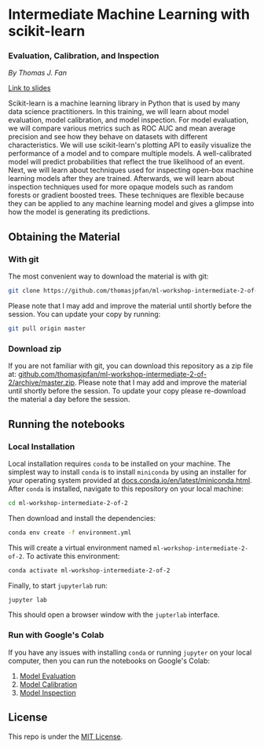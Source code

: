 # Intermediate Machine Learning with scikit-learn
### Evaluation, Calibration, and Inspection

*By Thomas J. Fan*

[Link to slides](https://thomasjpfan.github.io/ml-workshop-intermediate-2-of-2/)

Scikit-learn is a machine learning library in Python that is used by many data science practitioners. In this training, we will learn about model evaluation, model calibration, and model inspection. For model evaluation, we will compare various metrics such as ROC AUC and mean average precision and see how they behave on datasets with different characteristics. We will use scikit-learn's plotting API to easily visualize the performance of a model and to compare multiple models. A well-calibrated model will predict probabilities that reflect the true likelihood of an event. Next, we will learn about techniques used for inspecting open-box machine learning models after they are trained. Afterwards, we will learn about inspection techniques used for more opaque models such as random forests or gradient boosted trees. These techniques are flexible because they can be applied to any machine learning model and gives a glimpse into how the model is generating its predictions.

## Obtaining the Material

### With git

The most convenient way to download the material is with git:

```bash
git clone https://github.com/thomasjpfan/ml-workshop-intermediate-2-of-2
```

Please note that I may add and improve the material until shortly before the session. You can update your copy by running:

```bash
git pull origin master
```

### Download zip

If you are not familiar with git, you can download this repository as a zip file at: [github.com/thomasjpfan/ml-workshop-intermediate-2-of-2/archive/master.zip](https://github.com/thomasjpfan/ml-workshop-intermediate-2-of-2/archive/master.zip). Please note that I may add and improve the material until shortly before the session. To update your copy please re-download the material a day before the session.

## Running the notebooks

### Local Installation

Local installation requires `conda` to be installed on your machine. The simplest way to install `conda` is to install `miniconda` by using an installer for your operating system provided at [docs.conda.io/en/latest/miniconda.html](https://docs.conda.io/en/latest/miniconda.html). After `conda` is installed, navigate to this repository on your local machine:

```bash
cd ml-workshop-intermediate-2-of-2
```

Then download and install the dependencies:

```bash
conda env create -f environment.yml
```

This will create a virtual environment named `ml-workshop-intermediate-2-of-2`. To activate this environment:

```bash
conda activate ml-workshop-intermediate-2-of-2
```

Finally, to start `jupyterlab` run:

```bash
jupyter lab
```

This should open a browser window with the `jupterlab` interface.

### Run with Google's Colab

If you have any issues with installing `conda` or running `jupyter` on your local computer, then you can run the notebooks on Google's Colab:

1. [Model Evaluation](https://colab.research.google.com/github/thomasjpfan/ml-workshop-intermediate-2-of-2/blob/master/notebooks/01-model-evaluation.ipynb)
2. [Model Calibration](https://colab.research.google.com/github/thomasjpfan/ml-workshop-intermediate-2-of-2/blob/master/notebooks/02-model-calibration.ipynb)
3. [Model Inspection](https://colab.research.google.com/github/thomasjpfan/ml-workshop-intermediate-2-of-2/blob/master/notebooks/03-model-inspection.ipynb)

## License

This repo is under the [MIT License](LICENSE).
